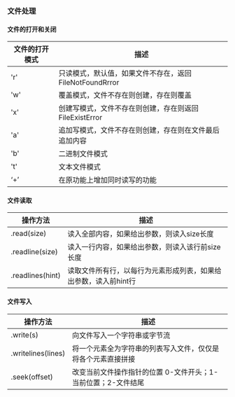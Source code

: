 ### 文件处理
#### 文件的打开和关闭 
|文件的打开模式|描述|
|--|--|
|'r'|只读模式，默认值，如果文件不存在，返回FileNotFoundRrror|
|'w'|覆盖模式，文件不存在则创建，存在则覆盖|
|'x'|创建写模式，文件不存在则创建，存在则返回FileExistError|
|'a'|追加写模式，文件不存在则创建，存在则在文件最后追加内容|
|'b'|二进制文件模式|
|'t'|文本文件模式|
|‘+’|在原功能上增加同时读写的功能|
#### 文件读取
|操作方法|描述|
|--|--|
|<f>.read(size)|读入全部内容，如果给出参数，则读入size长度|
|<f>.readline(size)|读入一行内容，如果给出参数，则读入该行前size长度|
|<f>.readlines(hint)|读取文件所有行，以每行为元素形成列表，如果给出参数，读入前hint行|
#### 文件写入
|操作方法|描述|
|--|--|
|<f>.write(s)|向文件写入一个字符串或字节流|
|<f>.writelines(lines)|将一个元素全为字符串的列表写入文件，仅仅是将各个元素直接拼接|
|<f>.seek(offset)|改变当前文件操作指针的位置 0-文件开头；1-当前位置；2-文件结尾|